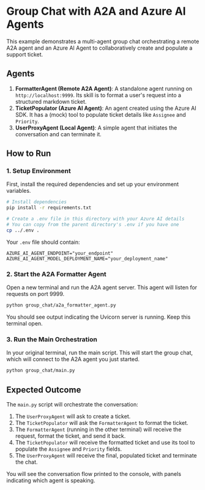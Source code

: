 # Group Chat with A2A and Azure AI Agents

This example demonstrates a multi-agent group chat orchestrating a remote A2A agent and an Azure AI Agent to collaboratively create and populate a support ticket.

## Agents

1.  **FormatterAgent (Remote A2A Agent)**: A standalone agent running on `http://localhost:9999`. Its skill is to format a user's request into a structured markdown ticket.
2.  **TicketPopulator (Azure AI Agent)**: An agent created using the Azure AI SDK. It has a (mock) tool to populate ticket details like `Assignee` and `Priority`.
3.  **UserProxyAgent (Local Agent)**: A simple agent that initiates the conversation and can terminate it.

## How to Run

### 1. Setup Environment

First, install the required dependencies and set up your environment variables.

```bash
# Install dependencies
pip install -r requirements.txt

# Create a .env file in this directory with your Azure AI details
# You can copy from the parent directory's .env if you have one
cp ../.env .
```

Your `.env` file should contain:
```
AZURE_AI_AGENT_ENDPOINT="your_endpoint"
AZURE_AI_AGENT_MODEL_DEPLOYMENT_NAME="your_deployment_name"
```

### 2. Start the A2A Formatter Agent

Open a new terminal and run the A2A agent server. This agent will listen for requests on port 9999.

```bash
python group_chat/a2a_formatter_agent.py
```

You should see output indicating the Uvicorn server is running. Keep this terminal open.

### 3. Run the Main Orchestration

In your original terminal, run the main script. This will start the group chat, which will connect to the A2A agent you just started.

```bash
python group_chat/main.py
```

## Expected Outcome

The `main.py` script will orchestrate the conversation:
1.  The `UserProxyAgent` will ask to create a ticket.
2.  The `TicketPopulator` will ask the `FormatterAgent` to format the ticket.
3.  The `FormatterAgent` (running in the other terminal) will receive the request, format the ticket, and send it back.
4.  The `TicketPopulator` will receive the formatted ticket and use its tool to populate the `Assignee` and `Priority` fields.
5.  The `UserProxyAgent` will receive the final, populated ticket and terminate the chat.

You will see the conversation flow printed to the console, with panels indicating which agent is speaking.
